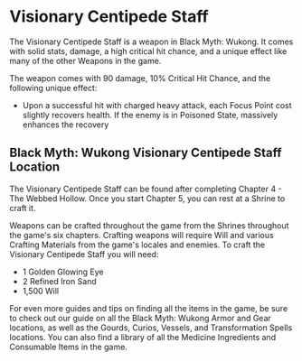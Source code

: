 # Visionary Centipede Staff

The Visionary Centipede Staff is a weapon in Black Myth: Wukong. It comes with solid stats, damage, a high critical hit chance, and a unique effect like many of the other Weapons in the game. 

The weapon comes with 90 damage, 10% Critical Hit Chance, and the following unique effect: 

  * Upon a successful hit with charged heavy attack, each Focus Point cost slightly recovers health. If the enemy is in Poisoned State, massively enhances the recovery

## Black Myth: Wukong Visionary Centipede Staff Location

The Visionary Centipede Staff can be found after completing Chapter 4 - The Webbed Hollow. Once you start Chapter 5, you can rest at a Shrine to craft it. 

Weapons can be crafted throughout the game from the Shrines throughout the game's six chapters. Crafting weapons will require Will and various Crafting Materials from the game's locales and enemies. To craft the Visionary Centipede Staff you will need: 

  * 1 Golden Glowing Eye
  * 2 Refined Iron Sand
  * 1,500 Will

For even more guides and tips on finding all the items in the game, be sure to check out our guide on all the Black Myth: Wukong Armor and Gear locations, as well as the Gourds, Curios, Vessels, and Transformation Spells locations. You can also find a library of all the Medicine Ingredients and Consumable Items in the game. 
